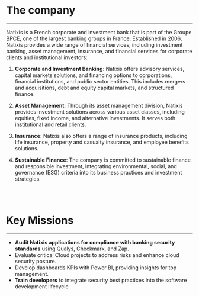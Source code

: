 # The company
---

Natixis is a French corporate and investment bank that is part of the Groupe BPCE, one of the largest banking groups in France. Established in 2006, Natixis provides a wide range of financial services, including investment banking, asset management, insurance, and financial services for corporate clients and institutional investors:

1. **Corporate and Investment Banking**: Natixis offers advisory services, capital markets solutions, and financing options to corporations, financial institutions, and public sector entities. This includes mergers and acquisitions, debt and equity capital markets, and structured finance.

2. **Asset Management**: Through its asset management division, Natixis provides investment solutions across various asset classes, including equities, fixed income, and alternative investments. It serves both institutional and retail clients.

3. **Insurance**: Natixis also offers a range of insurance products, including life insurance, property and casualty insurance, and employee benefits solutions.

4. **Sustainable Finance**: The company is committed to sustainable finance and responsible investment, integrating environmental, social, and governance (ESG) criteria into its business practices and investment strategies.

<br><br>
# Key Missions
---

- **Audit Natixis applications for compliance with banking security standards** using Qualys, Checkmarx, and Zap.
- Evaluate critical Cloud projects to address risks and enhance cloud security posture.
- Develop dashboards KPIs with Power BI, providing insights for top management.
- **Train developers** to integrate security best practices into the software development lifecycle